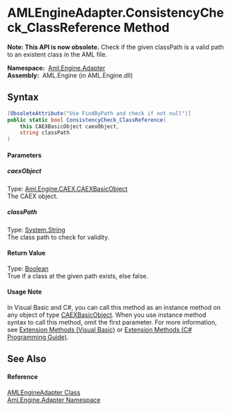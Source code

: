 AMLEngineAdapter.ConsistencyCheck_ClassReference Method
=======================================================


**Note: This API is now obsolete.**
Check if the given classPath is a valid path to an existent class in the AML file.

  **Namespace:**  [Aml.Engine.Adapter][1]  
  **Assembly:**  AML.Engine (in AML.Engine.dll)

Syntax
------

```csharp
[ObsoleteAttribute("Use FindByPath and check if not null")]
public static bool ConsistencyCheck_ClassReference(
	this CAEXBasicObject caexObject,
	string classPath
)
```

#### Parameters

##### *caexObject*
Type: [Aml.Engine.CAEX.CAEXBasicObject][2]  
The CAEX object.

##### *classPath*
Type: [System.String][3]  
The class path to check for validity.

#### Return Value
Type: [Boolean][4]  
 True if a class at the given path exists, else false. 
#### Usage Note
In Visual Basic and C#, you can call this method as an instance method on any object of type [CAEXBasicObject][2]. When you use instance method syntax to call this method, omit the first parameter. For more information, see [Extension Methods (Visual Basic)][5] or [Extension Methods (C# Programming Guide)][6].

See Also
--------

#### Reference
[AMLEngineAdapter Class][7]  
[Aml.Engine.Adapter Namespace][1]  

[1]: ../README.md
[2]: ../../Aml.Engine.CAEX/CAEXBasicObject/README.md
[3]: https://docs.microsoft.com/dotnet/api/system.string
[4]: https://docs.microsoft.com/dotnet/api/system.boolean
[5]: https://docs.microsoft.com/dotnet/visual-basic/programming-guide/language-features/procedures/extension-methods
[6]: https://docs.microsoft.com/dotnet/csharp/programming-guide/classes-and-structs/extension-methods
[7]: README.md
[8]: https://www.automationml.org
[9]: ../../icons/logoShade.png